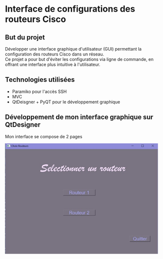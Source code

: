 # Interface de configurations des routeurs Cisco

## But du projet
Développer une interface graphique d'utilisateur (GUI) permettant la configuration des routeurs Cisco dans un réseau.  
Ce projet a pour but d'éviter les configurations via ligne de commande, en offrant une interface plus intuitive à l'utilisateur.

## Technologies utilisées
* Paramiko pour l'accès SSH
* MVC 
* QtDeisgner + PyQT pour le développement graphique

## Développement de mon interface graphique sur QtDesigner
Mon interface se compose de 2 pages  
<p align="center">
  <img src="Image1.jpg"/>
</p>

